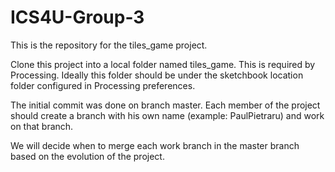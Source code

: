 # ICS4U-Group-3

This is the repository for the tiles_game project.

Clone this project into a local folder named tiles_game. This is required by Processing.
Ideally this folder should be under the sketchbook location folder configured in Processing preferences.

The initial commit was done on branch master. 
Each member of the project should create a branch with his own name (example: PaulPietraru) and work on that branch.

We will decide when to merge each work branch in the master branch based on the evolution of the project.


